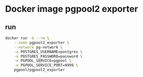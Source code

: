 # Docker image pgpool2 exporter

## run

```bash
docker run -d --rm \
    --name pgpool2_exporter \
    --network pg-network \
    -e POSTGRES_USERNAME=postgres \
    -e POSTGRES_PASSWORD=password \
    -e PGPOOL_SERVICE=pgpool \
    -e PGPOOL_SERVICE_PORT=9999 \
    pgpool/pgpool2_exporter
```
